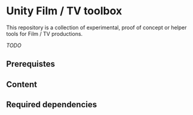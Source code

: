 Unity Film / TV toolbox
=========================

This repository is a collection of experimental, proof of concept or helper tools for Film / TV productions.

*TODO*

Prerequistes
---------------

Content
----------------


Required dependencies
---------------
